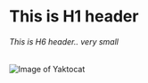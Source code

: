 # This is H1 header
###### This is H6 header.. very small


![Image of Yaktocat](https://octodex.github.com/images/yaktocat.png)
